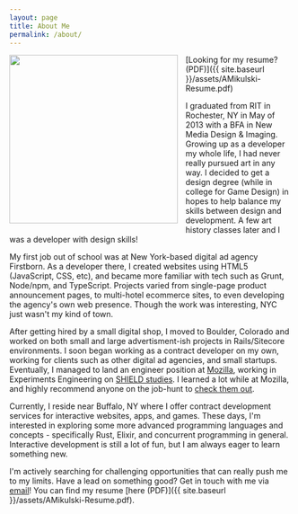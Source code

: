 ```yaml
---
layout: page
title: About Me
permalink: /about/
---
```


<img src="{{ site.avatar }}" height="300" style="float: left; margin: 0 1em 1em 0" />

[Looking for my resume? (PDF)]({{ site.baseurl }}/assets/AMikulski-Resume.pdf)

I graduated from RIT in Rochester, NY in May of 2013 with a BFA in New Media Design & Imaging. Growing up as a developer my whole life, I had never really pursued art in any way. I decided to get a design degree (while in college for Game Design) in hopes to help balance my skills between design and development. A few art history classes later and I was a developer with design skills!

My first job out of school was at New York-based digital ad agency Firstborn. As a developer there, I created websites using HTML5 (JavaScript, CSS, etc), and became more familiar with tech such as Grunt, Node/npm, and TypeScript. Projects varied from single-page product announcement pages, to multi-hotel ecommerce sites, to even developing the agency's own web presence. Though the work was interesting, NYC just wasn't my kind of town.

After getting hired by a small digital shop, I moved to Boulder, Colorado and worked on both small and large advertisment-ish projects in Rails/Sitecore environments. I soon began working as a contract developer on my own, working for clients such as other digital ad agencies, and small startups. Eventually, I managed to land an engineer position at [Mozilla](https://www.mozilla.org/en-US/), working in Experiments Engineering on [SHIELD studies](https://support.mozilla.org/en-US/kb/shield). I learned a lot while at Mozilla, and highly recommend anyone on the job-hunt to [check them out](https://careers.mozilla.org/listings/).

Currently, I reside near Buffalo, NY where I offer contract development services for interactive websites, apps, and games. These days, I'm interested in exploring some more advanced programming languages and concepts - specifically Rust, Elixir, and concurrent programming in general. Interactive development is still a lot of fun, but I am always eager to learn something new.

I'm actively searching for challenging opportunities that can really push me to my limits. Have a lead on something good? Get in touch with me via [email](mailto:andy.mikulski+work@gmail.com)! You can find my resume [here (PDF)]({{ site.baseurl }}/assets/AMikulski-Resume.pdf).
